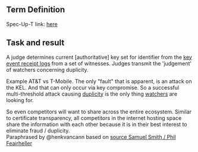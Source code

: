 ## Term Definition

Spec-Up-T link: <a href='https://weboftrust.github.io/WOT-terms/docs/glossary/judge'>here</a>

## Task and result
A judge determines current [authoritative] key set for identifier from the [key event receipt logs](key-event-receipt-log) from a set of witnesses. Judges transmit the 'judgement' of watchers concerning duplicity.

Example AT&T vs T-Mobile. The only "fault" that is apparent, is an attack on the KEL. And that can only occur via key compromise. So a successful multi-threshold attack causing [duplicity](duplicity) is the only thing [watchers](watcher) are looking for. 

So even competitors will want to share across the entire ecosystem. Similar to certificate transparency, all competitors in the internet hosting space share the information with each other because it is in their best interest to eliminate fraud / duplicity.  
Paraphrased by @henkvancann based on [source Samuel Smith / Phil Feairheller](https://hackmd.io/-soUScAqQEaSw5MJ71899w?view#2022-09-06)

